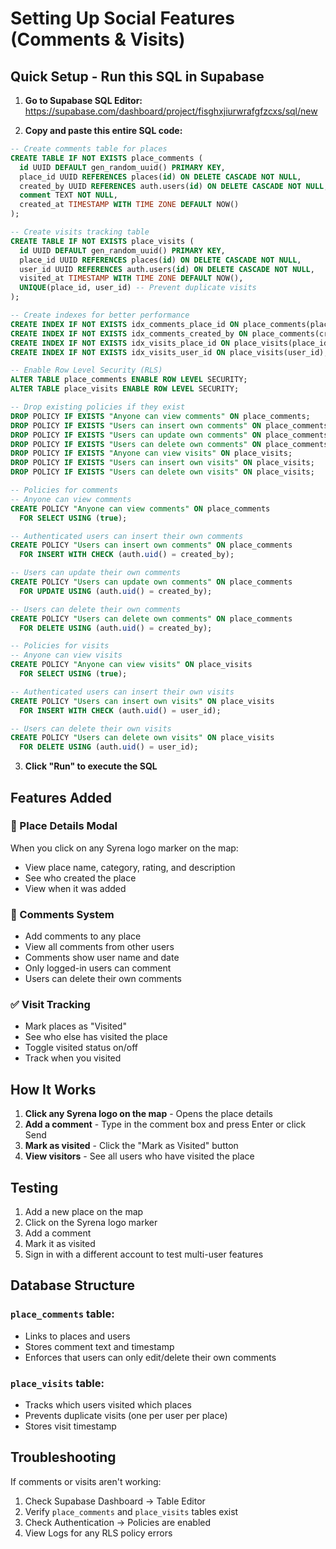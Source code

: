 # Setting Up Social Features (Comments & Visits)

## Quick Setup - Run this SQL in Supabase

1. **Go to Supabase SQL Editor:**
   https://supabase.com/dashboard/project/fisghxjiurwrafgfzcxs/sql/new

2. **Copy and paste this entire SQL code:**

```sql
-- Create comments table for places
CREATE TABLE IF NOT EXISTS place_comments (
  id UUID DEFAULT gen_random_uuid() PRIMARY KEY,
  place_id UUID REFERENCES places(id) ON DELETE CASCADE NOT NULL,
  created_by UUID REFERENCES auth.users(id) ON DELETE CASCADE NOT NULL,
  comment TEXT NOT NULL,
  created_at TIMESTAMP WITH TIME ZONE DEFAULT NOW()
);

-- Create visits tracking table
CREATE TABLE IF NOT EXISTS place_visits (
  id UUID DEFAULT gen_random_uuid() PRIMARY KEY,
  place_id UUID REFERENCES places(id) ON DELETE CASCADE NOT NULL,
  user_id UUID REFERENCES auth.users(id) ON DELETE CASCADE NOT NULL,
  visited_at TIMESTAMP WITH TIME ZONE DEFAULT NOW(),
  UNIQUE(place_id, user_id) -- Prevent duplicate visits
);

-- Create indexes for better performance
CREATE INDEX IF NOT EXISTS idx_comments_place_id ON place_comments(place_id);
CREATE INDEX IF NOT EXISTS idx_comments_created_by ON place_comments(created_by);
CREATE INDEX IF NOT EXISTS idx_visits_place_id ON place_visits(place_id);
CREATE INDEX IF NOT EXISTS idx_visits_user_id ON place_visits(user_id);

-- Enable Row Level Security (RLS)
ALTER TABLE place_comments ENABLE ROW LEVEL SECURITY;
ALTER TABLE place_visits ENABLE ROW LEVEL SECURITY;

-- Drop existing policies if they exist
DROP POLICY IF EXISTS "Anyone can view comments" ON place_comments;
DROP POLICY IF EXISTS "Users can insert own comments" ON place_comments;
DROP POLICY IF EXISTS "Users can update own comments" ON place_comments;
DROP POLICY IF EXISTS "Users can delete own comments" ON place_comments;
DROP POLICY IF EXISTS "Anyone can view visits" ON place_visits;
DROP POLICY IF EXISTS "Users can insert own visits" ON place_visits;
DROP POLICY IF EXISTS "Users can delete own visits" ON place_visits;

-- Policies for comments
-- Anyone can view comments
CREATE POLICY "Anyone can view comments" ON place_comments
  FOR SELECT USING (true);

-- Authenticated users can insert their own comments
CREATE POLICY "Users can insert own comments" ON place_comments
  FOR INSERT WITH CHECK (auth.uid() = created_by);

-- Users can update their own comments
CREATE POLICY "Users can update own comments" ON place_comments
  FOR UPDATE USING (auth.uid() = created_by);

-- Users can delete their own comments
CREATE POLICY "Users can delete own comments" ON place_comments
  FOR DELETE USING (auth.uid() = created_by);

-- Policies for visits
-- Anyone can view visits
CREATE POLICY "Anyone can view visits" ON place_visits
  FOR SELECT USING (true);

-- Authenticated users can insert their own visits
CREATE POLICY "Users can insert own visits" ON place_visits
  FOR INSERT WITH CHECK (auth.uid() = user_id);

-- Users can delete their own visits
CREATE POLICY "Users can delete own visits" ON place_visits
  FOR DELETE USING (auth.uid() = user_id);
```

3. **Click "Run" to execute the SQL**

## Features Added

### 📍 Place Details Modal
When you click on any Syrena logo marker on the map:
- View place name, category, rating, and description
- See who created the place
- View when it was added

### 💬 Comments System
- Add comments to any place
- View all comments from other users
- Comments show user name and date
- Only logged-in users can comment
- Users can delete their own comments

### ✅ Visit Tracking
- Mark places as "Visited"
- See who else has visited the place
- Toggle visited status on/off
- Track when you visited

## How It Works

1. **Click any Syrena logo on the map** - Opens the place details
2. **Add a comment** - Type in the comment box and press Enter or click Send
3. **Mark as visited** - Click the "Mark as Visited" button
4. **View visitors** - See all users who have visited the place

## Testing

1. Add a new place on the map
2. Click on the Syrena logo marker
3. Add a comment
4. Mark it as visited
5. Sign in with a different account to test multi-user features

## Database Structure

### `place_comments` table:
- Links to places and users
- Stores comment text and timestamp
- Enforces that users can only edit/delete their own comments

### `place_visits` table:
- Tracks which users visited which places
- Prevents duplicate visits (one per user per place)
- Stores visit timestamp

## Troubleshooting

If comments or visits aren't working:
1. Check Supabase Dashboard → Table Editor
2. Verify `place_comments` and `place_visits` tables exist
3. Check Authentication → Policies are enabled
4. View Logs for any RLS policy errors